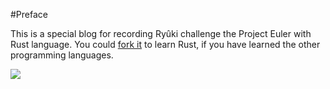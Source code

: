 ﻿#Preface

This is a special blog for recording Ryûki challenge the Project Euler with Rust language.
You could [fork it](https://github.com/3442853561/Euler-Rust) to learn Rust,
if you have learned the other programming languages.

![](https://projecteuler.net/profile/3442853561.png)
